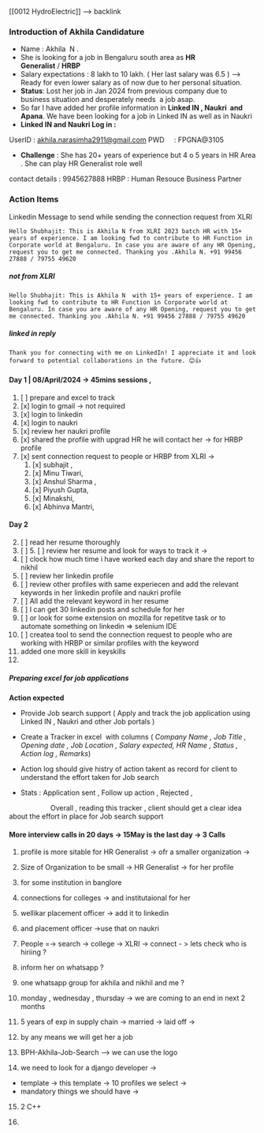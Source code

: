 [[0012 HydroElectric]] --> backlink


### Introduction of Akhila Candidature 
- Name : Akhila  N .
- She is looking for a job in Bengaluru south area as **HR Generalist** / **HRBP** 
- Salary expectations : 8 lakh to 10 lakh. ( Her last salary was 6.5 ) --> Ready for even lower salary as of now due to her personal situation.
- **Status**: Lost her job in Jan 2024 from previous company due to business situation and desperately needs  a job asap.
- So far I have added her profile information in **Linked IN , Naukri  and Apana**. We have been looking for a job in Linked IN as well as in Naukri
- **Linked IN and Naukri Log in :**

UserID : akhila.narasimha2911@gmail.com
PWD     : FPGNA@3105 
- **Challenge** : She has 20+ years of experience but 4 o 5 years in HR Area . She can play HR Generalist role well

contact details : 9945627888
HRBP : Human Resouce Business Partner 



### Action Items

Linkedin Message to send while sending the connection request from XLRI 

```
Hello Shubhajit: This is Akhila N from XLRI 2023 batch HR with 15+ years of experience. I am looking fwd to contribute to HR Function in Corporate world at Bengaluru. In case you are aware of any HR Opening, request you to get me connected. Thanking you .Akhila N. +91 99456 27888 / 79755 49620
```


##### not from XLRI 
``` 
Hello Shubhajit: This is Akhila N  with 15+ years of experience. I am looking fwd to contribute to HR Function in Corporate world at Bengaluru. In case you are aware of any HR Opening, request you to get me connected. Thanking you .Akhila N. +91 99456 27888 / 79755 49620
```


##### linked in reply 
```
Thank you for connecting with me on LinkedIn! I appreciate it and look forward to potential collaborations in the future. 😊👍
```
#### Day 1 | 08/April/2024 -> 45mins sessions , 
1. [ ] prepare and excel to track
2. [x] login to gmail  -> not required 
3. [x] login to linkedin 
4. [x] login to naukri
8. [x] review her naukri profile
15. [x] shared the profile with upgrad HR he will contact her -> for HRBP profile
16. [x] sent connection request to people or HRBP from XLRI -> 
	1. [x] subhajit ,
	2. [x] Minu Tiwari,
	3. [x] Anshul Sharma ,
	4. [x] Piyush Gupta, 
	5. [x] Minakshi,
	6. [x] Abhinva Mantri,
	

#### Day 2
2. [ ] read her resume thoroughly 
3. [ ] 5. [ ] review her resume and look for ways to track it  -> 
6. [ ] clock how much time i have worked each day and share the report to nikhil
7. [ ] review her linkedin profile 
8. [ ]  review other profiles with same experiecen and add the relevant keywords in her linkedin profile  and naukri profile
10. [ ] All add the relevant keyword in her resume 
11. [ ] I can get 30 linkedin posts and schedule for her 
12. [ ] or look for some extension on mozilla for repetitve task or to automate something on linkedin => selenium IDE 
14. [ ] createa tool to send the connection request to people who are working with HRBP or similar profiles with the keyword
15. added one more skill in keyskills
16. 


##### Preparing excel for job applications 
**Action expected** 

- Provide Job search support ( Apply and track the job application using Linked IN , Naukri and other Job portals ) 
    
- Create a Tracker in excel  with columns ( _Company Name , Job Title , Opening date , Job Location , Salary expected, HR Name , Status , Action log , Remarks_)   
    

- Action log should give histry of action takent as record for client to understand the effort taken for Job search 
    
- Stats : Application sent , Follow up action , Rejected , 
    

            Overall , reading this tracker , client should get a clear idea about the effort in place for Job search support



#### More interview calls in 20 days -> 15May is the last day  -> 3 Calls 
1. profile is more sitable for HR Generalist -> ofr a smaller organization -> 
2. Size of Organization to be small -> HR Generalist -> for her profile
3. for some institution in banglore 
4. connections for colleges -> and institutaional for her 
5. wellikar placement officer -> add it to linkedin
6. and placement officer ->use that on naukri 
7. People =-> search -> college -> XLRI -> connect - > lets check who is hiriing ?
8. inform her on whatsapp ?
9. one whatsapp group for akhila and nikhil and me ?
10. monday , wednesday , thursday -> we are coming to an end in next 2 months 
11. 5 years of exp in supply chain -> married -> laid off -> 
12. by any means we will get her a job
13. BPH-Akhila-Job-Search --> we can use the logo 


14. we need to look for a django developer  -> 
- template -> this template -> 10 profiles we select -> 
- mandatory things we should have   -> 

15. 2 C++  

16. 





